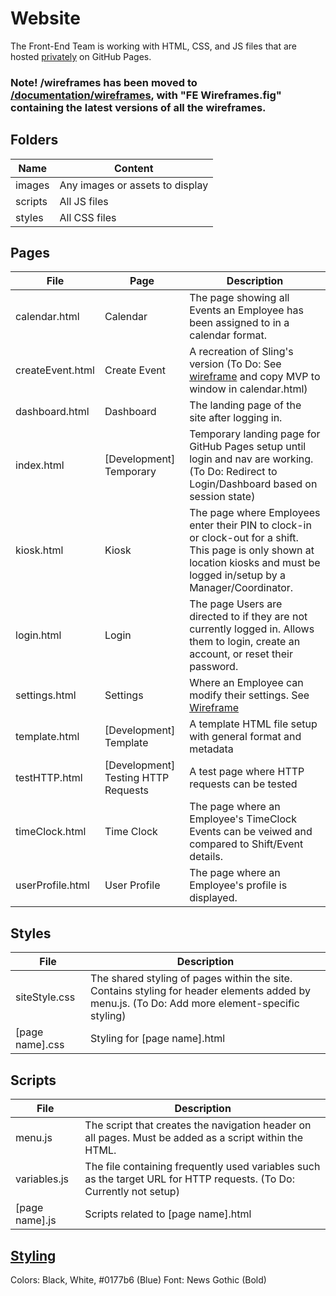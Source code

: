 # Website
The Front-End Team is working with HTML, CSS, and JS files that are hosted [privately](https://expert-tribble-plvjpnm.pages.github.io/) on GitHub Pages.

### Note! /wireframes has been moved to [/documentation/wireframes](https://github.com/byui-cse397/2025WinCSE397PCP_RecSrv/tree/AshleyDeMott/documentation/wireframes), with "FE Wireframes.fig" containing the latest versions of all the wireframes.

## Folders
| Name | Content |
| -- | -- |
| images | Any images or assets to display |
| scripts | All JS files |
| styles | All CSS files |

## Pages
| File | Page | Description |
| -- | -- | -- |
| calendar.html | Calendar | The page showing all Events an Employee has been assigned to in a calendar format. |
| createEvent.html | Create Event | A recreation of Sling's version (To Do: See [wireframe](https://www.figma.com/design/h6BuhsLMqz7VcvrEzkbQKl/FE-Wireframes?node-id=94-2&p=f&t=9raXg8E9X3XxPm3A-0) and copy MVP to window in calendar.html) |
| dashboard.html | Dashboard | The landing page of the site after logging in. |
| index.html | [Development] Temporary | Temporary landing page for GitHub Pages setup until login and nav are working. (To Do: Redirect to Login/Dashboard based on session state) |
| kiosk.html | Kiosk | The page where Employees enter their PIN to clock-in or clock-out for a shift. This page is only shown at location kiosks and must be logged in/setup by a Manager/Coordinator. |
| login.html | Login | The page Users are directed to if they are not currently logged in. Allows them to login, create an account, or reset their password. |
| settings.html | Settings | Where an Employee can modify their settings. See [Wireframe](https://www.figma.com/design/h6BuhsLMqz7VcvrEzkbQKl/FE-Wireframes?node-id=50-4976&p=f&t=9raXg8E9X3XxPm3A-0) |
| template.html | [Development] Template | A template HTML file setup with general format and metadata |
| testHTTP.html | [Development] Testing HTTP Requests | A test page where HTTP requests can be tested |
| timeClock.html | Time Clock | The page where an Employee's TimeClock Events can be veiwed and compared to Shift/Event details. |
| userProfile.html | User Profile | The page where an Employee's profile is displayed. |

## Styles
| File | Description |
| -- | -- |
| siteStyle.css | The shared styling of pages within the site. Contains styling for header elements added by menu.js. (To Do: Add more element-specific styling) |
| [page name].css | Styling for [page name].html |

## Scripts
| File | Description |
| -- | -- |
| menu.js | The script that creates the navigation header on all pages. Must be added as a script within the HTML. |
| variables.js | The file containing frequently used variables such as the target URL for HTTP requests. (To Do: Currently not setup) |
| [page name].js | Scripts related to [page name].html |

## [Styling](https://github.com/byui-cse397/2025WinCSE397PCP_RecSrv/blob/AshleyDeMott/documentation/general/FrontEnd/AppDesignStandards.md)
Colors: Black, White, #0177b6 (Blue)
Font: News Gothic (Bold)
